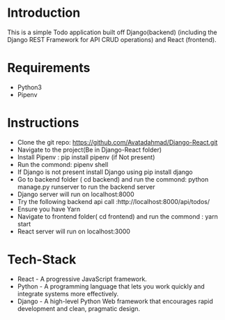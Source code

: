 # Introduction

This is a simple Todo application built off Django(backend) (including the Django REST Framework for API CRUD operations) and React (frontend). 

# Requirements
- Python3
- Pipenv

# Instructions
- Clone the git repo: https://github.com/Avatadahmad/Django-React.git
- Navigate to the project(Be in Django-React folder)
- Install Pipenv : pip install pipenv (if Not present)
- Run the commond:  pipenv shell
- If Django is not present install Django using pip install django
- Go to backend folder ( cd backend) and run the commond: python manage.py runserver to run the backend server
- Django server will run on localhost:8000
- Try the following backend api call :http://localhost:8000/api/todos/
- Ensure you have Yarn 
- Navigate to frontend folder( cd frontend) and run the commond : yarn start 
- React server will run on localhost:3000


# Tech-Stack
- React - A progressive JavaScript framework.
- Python - A programming language that lets you work quickly and integrate systems more effectively.
- Django - A high-level Python Web framework that encourages rapid development and clean, pragmatic design.


